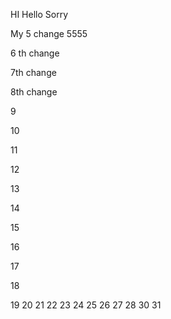 
HI Hello Sorry

My 5 change  5555

6 th change


7th change

8th change


9

10

11

12

13

14

15

16

17

18

19
20
21
22
23
24
25
26
27
28
30
31
